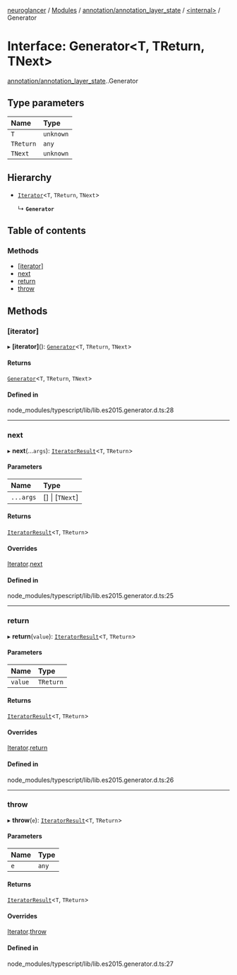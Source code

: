 [neuroglancer](../README.md) / [Modules](../modules.md) / [annotation/annotation\_layer\_state](../modules/annotation_annotation_layer_state.md) / [<internal\>](../modules/annotation_annotation_layer_state._internal_.md) / Generator

# Interface: Generator<T, TReturn, TNext\>

[annotation/annotation_layer_state](../modules/annotation_annotation_layer_state.md).[<internal>](../modules/annotation_annotation_layer_state._internal_.md).Generator

## Type parameters

| Name | Type |
| :------ | :------ |
| `T` | `unknown` |
| `TReturn` | `any` |
| `TNext` | `unknown` |

## Hierarchy

- [`Iterator`](annotation_annotation_layer_state._internal_.Iterator.md)<`T`, `TReturn`, `TNext`\>

  ↳ **`Generator`**

## Table of contents

### Methods

- [[iterator]](annotation_annotation_layer_state._internal_.Generator.md#[iterator])
- [next](annotation_annotation_layer_state._internal_.Generator.md#next)
- [return](annotation_annotation_layer_state._internal_.Generator.md#return)
- [throw](annotation_annotation_layer_state._internal_.Generator.md#throw)

## Methods

### [iterator]

▸ **[iterator]**(): [`Generator`](annotation_annotation_layer_state._internal_.Generator.md)<`T`, `TReturn`, `TNext`\>

#### Returns

[`Generator`](annotation_annotation_layer_state._internal_.Generator.md)<`T`, `TReturn`, `TNext`\>

#### Defined in

node_modules/typescript/lib/lib.es2015.generator.d.ts:28

___

### next

▸ **next**(...`args`): [`IteratorResult`](../modules/annotation_annotation_layer_state._internal_.md#iteratorresult)<`T`, `TReturn`\>

#### Parameters

| Name | Type |
| :------ | :------ |
| `...args` | [] \| [`TNext`] |

#### Returns

[`IteratorResult`](../modules/annotation_annotation_layer_state._internal_.md#iteratorresult)<`T`, `TReturn`\>

#### Overrides

[Iterator](annotation_annotation_layer_state._internal_.Iterator.md).[next](annotation_annotation_layer_state._internal_.Iterator.md#next)

#### Defined in

node_modules/typescript/lib/lib.es2015.generator.d.ts:25

___

### return

▸ **return**(`value`): [`IteratorResult`](../modules/annotation_annotation_layer_state._internal_.md#iteratorresult)<`T`, `TReturn`\>

#### Parameters

| Name | Type |
| :------ | :------ |
| `value` | `TReturn` |

#### Returns

[`IteratorResult`](../modules/annotation_annotation_layer_state._internal_.md#iteratorresult)<`T`, `TReturn`\>

#### Overrides

[Iterator](annotation_annotation_layer_state._internal_.Iterator.md).[return](annotation_annotation_layer_state._internal_.Iterator.md#return)

#### Defined in

node_modules/typescript/lib/lib.es2015.generator.d.ts:26

___

### throw

▸ **throw**(`e`): [`IteratorResult`](../modules/annotation_annotation_layer_state._internal_.md#iteratorresult)<`T`, `TReturn`\>

#### Parameters

| Name | Type |
| :------ | :------ |
| `e` | `any` |

#### Returns

[`IteratorResult`](../modules/annotation_annotation_layer_state._internal_.md#iteratorresult)<`T`, `TReturn`\>

#### Overrides

[Iterator](annotation_annotation_layer_state._internal_.Iterator.md).[throw](annotation_annotation_layer_state._internal_.Iterator.md#throw)

#### Defined in

node_modules/typescript/lib/lib.es2015.generator.d.ts:27

